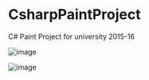 # CsharpPaintProject
C# Paint Project for university 2015-16

![image](https://user-images.githubusercontent.com/39504405/99579680-2df2c080-29e7-11eb-90fe-0adc5c52792f.png)


![image](https://user-images.githubusercontent.com/39504405/99579916-8aee7680-29e7-11eb-9529-068ed8bdc358.png)
